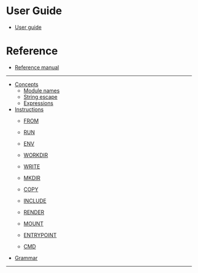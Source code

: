#

# User Guide
- [User guide](user-guide.md)

# Reference

- [Reference manual](reference-manual.md)
---
- [Concepts]()
  - [Module names](module-name.md)
  - [String escape](string-escape.md)
  - [Expressions](expressions.md)
- [Instructions](syntax.md)
  - [FROM](inst/from.md)
  - [RUN](inst/run.md)
  - [ENV](inst/env.md)
  - [WORKDIR](inst/workdir.md)

  - [WRITE](inst/write.md)
  - [MKDIR](inst/mkdir.md)
  - [COPY](inst/copy.md)

  - [INCLUDE](inst/include.md)
  - [RENDER](inst/render.md)

  - [MOUNT](inst/mount.md)
  - [ENTRYPOINT](inst/entrypoint.md)
  - [CMD](inst/cmd.md)
- [Grammar](grammar.md)
---
